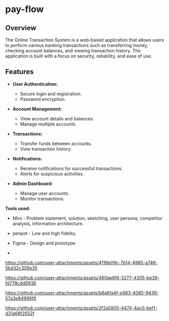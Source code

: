 # pay-flow

## Overview

The Online Transaction System is a web-based application that allows users to perform various banking transactions such as transferring money, checking account balances, and viewing transaction history. 
The application is built with a focus on security, reliability, and ease of use.

## Features

- **User Authentication:**
  - Secure login and registration.
  - Password encryption.

- **Account Management:**
  - View account details and balances.
  - Manage multiple accounts.

- **Transactions:**
  - Transfer funds between accounts.
  - View transaction history.

- **Notifications:**
  - Receive notifications for successful transactions.
  - Alerts for suspicious activities.

- **Admin Dashboard:**
  - Manage user accounts.
  - Monitor transactions.

 **Tools used:**
  - Miro    - Problem statement, solution, sketching, user persona, competitor analysis, information architecture.
  - penpot  - Low and high fidelity.
  - Figma   - Design and prototype.

  - 


https://github.com/user-attachments/assets/4116b09c-7b14-4985-a748-5bd32c309e35


https://github.com/user-attachments/assets/460ae6f4-3277-4305-be39-fd778cdd8936


https://github.com/user-attachments/assets/b8a6fa4f-e983-4085-9439-57a3e84989f6


https://github.com/user-attachments/assets/2f2a5905-4474-4ac0-bef1-d31a68f2652f

